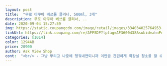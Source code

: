 ```yaml
---
layout: post 
title:  "무로 아쿠아 베쓰룸 클리너, 500ml, 3개" 
description: 무로 아쿠아 베쓰룸 클리너, ..
date: 2020-09-04 15:27:59 
img: https://static.coupangcdn.com/image/retail/images/334034025764953-8e52f4c4-7bfe-4aa1-8610-7d33dc147c2d.jpg 
linkUrl: https://link.coupang.com/re/AFFSDP?lptag=AF3600438&subid=ahnPublicAsk&pageKey=1555626290&itemId=2660694226&vendorItemId=70651340506&traceid=V0-113-3ac64d6f03fc3013 
categories: [1014] 
color: 1294AB 
price: 20900 
author: Ask View Shop 
cont:  "<br/> - 그냥 뿌리고 나중에 헹궈내면되니까 이만큼 간편하게 화장실 청소를 할 수 있나 싶더라구요ㅋㅋ 타일바닥 얼룩도 잘지워지고 세면대도 잘지워지고 아주 간편하게 지워서 참 편해요!<br/><br/> - 대부분 화장실청소를 한다고하면 락스를 사용하는 경우가 많은데 저는 향에 민감해서 락스로 청소를 못하겠더라구요.<br/> 그래서 아쿠아향이 난다는 베쓰룸클리너를 선택했어요.<br/> 설마 냄새가 안날까 싶어서 뿌렸는데 진짜 은은하게 아쿠아향밖에 안나더라구요ㅋㅋㅋ 락스청소하면 머리가 띵했는데 이건 그런것도 없었어요.<br/><br/><br/> - 락스냄새때문에 화장실청소 고민하셨던 분들이라면 베쓰룸클리너로 간편하게 화장실 청소하는 걸 추천드립니다.<br/>.<br/>bb<br/><br/> - 처음에 잘 닦일까 싶어서 고민이었는데 세면대에 뿌려보니 얼룩이랑 물때랑 한번에 싹다 없어지더라구요.<br/> 뿌리고나서 어느정도 방치하시고 헹궈주시면 굿... <br/>!<br/>1.<br/> 가장큰 장점입니다.<br/> 여러 락x 제품으로<br/>1.<br/> 아무래도 독한느낌이 없고.<br/>.<br/> 락x성분이 들어갔는지<br/>1.<br/> 향<br/>2.<br/> 분사범위가 아주 넓고 에어로졸 타입으로 누르고있으면 연속으로 분사되서 손가락도 안아프고 청소시간이 아주아주아주아주 단축됩니다.<br/> 타사 제품은 분무기 타입이라 반복해서 손가락으로 찍찍찍 뿌려야되는데 화장실 전체에 도포하려면 아주 손가락 아파서 죽겠어요 아주그냥 어휴.<br/>.<br/><br/>2.<br/> 뿌리고 사람이 엄청 문질러야됩니다.<br/> 그건 뭐 다른제품도 마찬가지긴 하지만 타사 락X 거품타입 제품은 뿌려놓고 물만뿌려도 어느정도 청소가 되는데 이건 사람의 손길이 필요해요.<br/> 근데 저는 그 독한 락X 냄새 버티어 가며 청소할빠엔 이거씁니다.<br/><br/>2.<br/> 세정력<br/>3.<br/> 간편함<br/>3.<br/> 용량이 많긴 하지만 저정도 더러운 욕실을 청소하는데<br/>.<br/> ★ 장점<br/>.<br/> ★★★.<br/> ★.<br/> ★<br/>거품이 풍성하게 남아있어서 자꾸 더뿌려달라하네요... <br/>.<br/>.<br/><br/>그래도 저는 이 제품을 인생템으로 평생쓸껍니다.<br/><br/>그리고 습한 화장실에 곰팡이 세균 물때 냄새까지<br/>근데 요 제품은 그런 불편 없이아주 편합니다.<br/><br/>근데 이 제품은 락x냄새가 아에 안나요.<br/><br/>눈도 막 따가울때가 있구요.<br/> 농도에 따라 다르지만 염기성이 강하기에 인체에서 가장 취약한 부분인 구강 내부, 각막, 콧 속 점막이 염기성에 의해 단백질이 분해되기 때문이래요.<br/><br/>눈도 안따갑고 좋은 향기만 나요.<br/><br/>다르게 후각이 멀쩡해요.<br/> 독한느낌이 전혀없어요.<br/><br/>단점<br/>단점끗<br/>락x냄새 머리아파서 화장실청소하기가 싫었는데.<br/>.<br/><br/>락x는 차아염소산나트륨이라는걸 물과 여러 화학물질을 기업 비법의 비율로 희석한거라네요.<br/> 그걸 또 물에 희석하여 사용하면 먹는 채소나 과일의 농약을 세척하는 용도로도 사용하는 좋은 제품입니다만.<br/>.<br/><br/>리뷰 사진 너무 더러워서 혐오감 느끼실 수 도 있어요.<br/><br/>본거같아요.<br/>.<br/>  아 그제품을 욕허는건 아니구요.<br/><br/>부분이 있어서 평소에도 냄새심한 세정제들은<br/>사람한테 별 영향이 없어서 좋네요.<br/> 향도 좋고 청소 효과도<br/>순식간에 화장실 전체를 거품으로 덮어주네요.<br/><br/>쓰기 꺼려했었는데 이건 뿌리기도 너무 편하고<br/>아기가... <br/>.<br/>이거 뿌려놓으면 눈사람놀이 하는것처럼<br/>아무튼 애키우는집 강추합니다.<br/><br/>안들어갔는진 락x 냄새가 전혀 안나서 모르겠지만<br/>약성분이 순해서 그런가? 좀 청소 효과가 미약하긴합니다.<br/><br/>어쨋든 다쓰면 재구매할 의사 있어요<br/>엄청 좋아해요... <br/>.<br/><br/>예전 TV에서 그 성분이 전선까지 손상시킨다고 한걸<br/>이상해지는걸 느끼신분 계실꺼에요.<br/><br/>이정도면 아주 완벽한건 아니여도 꾀 만족스럽고<br/>이제품 장단점만 말씀드릴께요.<br/><br/>일석이조인듯합니다 ㅋㅋㅋㅋ<br/>있습니다<br/>잘쓸게용<br/>장점 끝<br/>제거 할수있는 다목적 세정제 구매해보았습니다<br/>줄눈에 낀 누런때까지는 세하얗게 청소 안되요.<br/><br/>줄눈은 락X의 힘을 빌리긴했어요.<br/><br/>집에 아이가 있어서 매일매일 쓰는 아기욕조<br/>집에 아이도 있어서 사실 락스로 청소하기 힘든<br/>청소 후에도 머리아픈느낌도 없구요.<br/><br/>청소를 끝내고 밖으로 나왔는데 락x로 청소했을때와는<br/>총평<br/>총평  청소할때 독한 냄새 안나서 좋고 청소 후에도<br/>특유의 그 쎄한 냄새가 없어서 주구장창 구매하고<br/>하다 밖으로 나와서 코로 숨쉬면 후각 상태가 상당히<br/>한통은 좀 부족해서 한통 반은 쓴거같네요.<br/><br/>화장실청소 많이 하실꺼에요.<br/> 근데 그 제품으로 화장실청소<br/>" 
---
```

